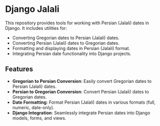# Django Jalali

This repository provides tools for working with Persian (Jalali) dates in Django. It includes utilities for:

- Converting Gregorian dates to Persian (Jalali) dates.
- Converting Persian (Jalali) dates to Gregorian dates.
- Formatting and displaying dates in Persian (Jalali) format.
- Integrating Persian date functionality into Django projects.

## Features

- **Gregorian to Persian Conversion**: Easily convert Gregorian dates to Persian (Jalali) dates.
- **Persian to Gregorian Conversion**: Convert Persian (Jalali) dates to Gregorian dates.
- **Date Formatting**: Format Persian (Jalali) dates in various formats (full, numeric, date-only).
- **Django Integration**: Seamlessly integrate Persian dates into Django models, forms, and views.